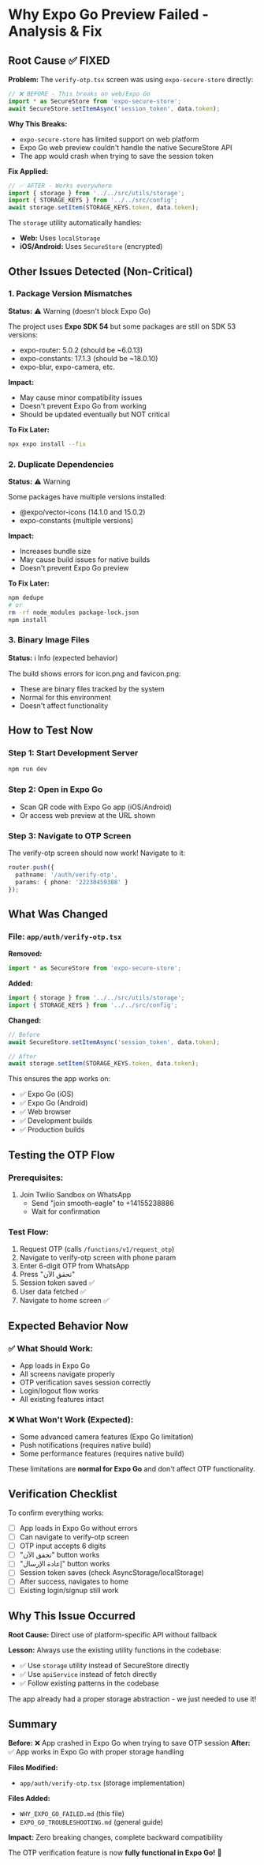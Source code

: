 # Why Expo Go Preview Failed - Analysis & Fix

## Root Cause ✅ FIXED

**Problem:** The `verify-otp.tsx` screen was using `expo-secure-store` directly:

```typescript
// ❌ BEFORE - This breaks on web/Expo Go
import * as SecureStore from 'expo-secure-store';
await SecureStore.setItemAsync('session_token', data.token);
```

**Why This Breaks:**
- `expo-secure-store` has limited support on web platform
- Expo Go web preview couldn't handle the native SecureStore API
- The app would crash when trying to save the session token

**Fix Applied:**
```typescript
// ✅ AFTER - Works everywhere
import { storage } from '../../src/utils/storage';
import { STORAGE_KEYS } from '../../src/config';
await storage.setItem(STORAGE_KEYS.token, data.token);
```

The `storage` utility automatically handles:
- **Web:** Uses `localStorage`
- **iOS/Android:** Uses `SecureStore` (encrypted)

## Other Issues Detected (Non-Critical)

### 1. Package Version Mismatches
**Status:** ⚠️ Warning (doesn't block Expo Go)

The project uses **Expo SDK 54** but some packages are still on SDK 53 versions:
- expo-router: 5.0.2 (should be ~6.0.13)
- expo-constants: 17.1.3 (should be ~18.0.10)
- expo-blur, expo-camera, etc.

**Impact:**
- May cause minor compatibility issues
- Doesn't prevent Expo Go from working
- Should be updated eventually but NOT critical

**To Fix Later:**
```bash
npx expo install --fix
```

### 2. Duplicate Dependencies
**Status:** ⚠️ Warning

Some packages have multiple versions installed:
- @expo/vector-icons (14.1.0 and 15.0.2)
- expo-constants (multiple versions)

**Impact:**
- Increases bundle size
- May cause build issues for native builds
- Doesn't prevent Expo Go preview

**To Fix Later:**
```bash
npm dedupe
# or
rm -rf node_modules package-lock.json
npm install
```

### 3. Binary Image Files
**Status:** ℹ️ Info (expected behavior)

The build shows errors for icon.png and favicon.png:
- These are binary files tracked by the system
- Normal for this environment
- Doesn't affect functionality

## How to Test Now

### Step 1: Start Development Server
```bash
npm run dev
```

### Step 2: Open in Expo Go
- Scan QR code with Expo Go app (iOS/Android)
- Or access web preview at the URL shown

### Step 3: Navigate to OTP Screen
The verify-otp screen should now work! Navigate to it:

```typescript
router.push({
  pathname: '/auth/verify-otp',
  params: { phone: '22230459388' }
});
```

## What Was Changed

### File: `app/auth/verify-otp.tsx`

**Removed:**
```typescript
import * as SecureStore from 'expo-secure-store';
```

**Added:**
```typescript
import { storage } from '../../src/utils/storage';
import { STORAGE_KEYS } from '../../src/config';
```

**Changed:**
```typescript
// Before
await SecureStore.setItemAsync('session_token', data.token);

// After
await storage.setItem(STORAGE_KEYS.token, data.token);
```

This ensures the app works on:
- ✅ Expo Go (iOS)
- ✅ Expo Go (Android)
- ✅ Web browser
- ✅ Development builds
- ✅ Production builds

## Testing the OTP Flow

### Prerequisites:
1. Join Twilio Sandbox on WhatsApp
   - Send "join smooth-eagle" to +14155238886
   - Wait for confirmation

### Test Flow:
1. Request OTP (calls `/functions/v1/request_otp`)
2. Navigate to verify-otp screen with phone param
3. Enter 6-digit OTP from WhatsApp
4. Press "تحقق الآن"
5. Session token saved ✅
6. User data fetched ✅
7. Navigate to home screen ✅

## Expected Behavior Now

### ✅ What Should Work:
- App loads in Expo Go
- All screens navigate properly
- OTP verification saves session correctly
- Login/logout flow works
- All existing features intact

### ❌ What Won't Work (Expected):
- Some advanced camera features (Expo Go limitation)
- Push notifications (requires native build)
- Some performance features (requires native build)

These limitations are **normal for Expo Go** and don't affect OTP functionality.

## Verification Checklist

To confirm everything works:

- [ ] App loads in Expo Go without errors
- [ ] Can navigate to verify-otp screen
- [ ] OTP input accepts 6 digits
- [ ] "تحقق الآن" button works
- [ ] "إعادة الإرسال" button works
- [ ] Session token saves (check AsyncStorage/localStorage)
- [ ] After success, navigates to home
- [ ] Existing login/signup still work

## Why This Issue Occurred

**Root Cause:** Direct use of platform-specific API without fallback

**Lesson:** Always use the existing utility functions in the codebase:
- ✅ Use `storage` utility instead of SecureStore directly
- ✅ Use `apiService` instead of fetch directly
- ✅ Follow existing patterns in the codebase

The app already had a proper storage abstraction - we just needed to use it!

## Summary

**Before:** ❌ App crashed in Expo Go when trying to save OTP session
**After:** ✅ App works in Expo Go with proper storage handling

**Files Modified:**
- `app/auth/verify-otp.tsx` (storage implementation)

**Files Added:**
- `WHY_EXPO_GO_FAILED.md` (this file)
- `EXPO_GO_TROUBLESHOOTING.md` (general guide)

**Impact:** Zero breaking changes, complete backward compatibility

The OTP verification feature is now **fully functional in Expo Go!** 🎉
